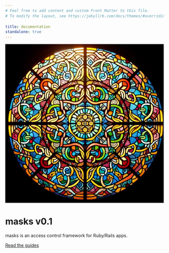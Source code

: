 ```yaml
---
# Feel free to add content and custom Front Matter to this file.
# To modify the layout, see https://jekyllrb.com/docs/themes/#overriding-theme-defaults

title: documentation
standalone: true
---
```


<div class="w-full h-full bg-black max-h-[200px] md:max-h-[420px] rounded overflow-hidden">
  <img src="static/masks.jpg" class="object-cover md:object-none object-top h-full w-full" />
</div>

<div class="hero rounded">
  <div class="hero-content text-center">
    <div class="max-w-md">
      <h1 class="text-5xl font-bold text-white">masks <span class="text-2xl text-base-content font-normal font-mono">v0.1</span></h1>
      <p class="py-6">masks is an access control framework for Ruby/Rails apps.</p>
      <div class="flex items-center justify-center">
        <a href="/docs" class="btn btn-primary">Read the guides</a>
        <!-- <div class="divider">or</div>
        <a href="/docs" class="underline">try a demo</a> -->
      </div>
    </div>
  </div>
</div>
